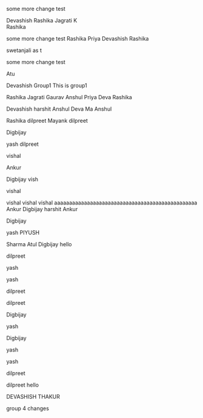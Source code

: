 some more change
test

Devashish
Rashika
Jagrati K  
Rashika


some more change
test
Rashika
Priya
Devashish
Rashika

swetanjali
as t

some more change
test

Atu

Devashish
 Group1
This is group1

Rashika
Jagrati
Gaurav
Anshul
Priya
Deva
Rashika






Devashish 
harshit
Anshul
Deva
Ma
Anshul

Rashika
dilpreet
Mayank
dilpreet

Digbijay

yash
dilpreet

vishal

Ankur

Digbijay
vish


vishal 


vishal vishal vishal  aaaaaaaaaaaaaaaaaaaaaaaaaaaaaaaaaaaaaaaaaaaaaaaa
Ankur
Digbijay
harshit
Ankur

Digbijay

yash
PIYUSH

Sharma
Atul
Digbijay
hello

dilpreet



yash

yash


dilpreet

dilpreet

Digbijay

yash


Digbijay


yash

yash

dilpreet

dilpreet
hello















DEVASHISH THAKUR

group 4 changes

